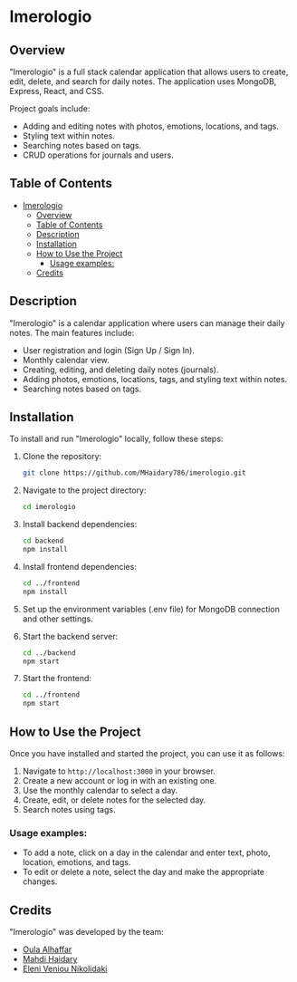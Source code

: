 # Imerologio

## Overview
"Imerologio" is a full stack calendar application that allows users to create, edit, delete, and search for daily notes. The application uses MongoDB, Express, React, and CSS.

Project goals include:
- Adding and editing notes with photos, emotions, locations, and tags.
- Styling text within notes.
- Searching notes based on tags.
- CRUD operations for journals and users.

## Table of Contents
- [Imerologio](#imerologio)
  - [Overview](#overview)
  - [Table of Contents](#table-of-contents)
  - [Description](#description)
  - [Installation](#installation)
  - [How to Use the Project](#how-to-use-the-project)
    - [Usage examples:](#usage-examples)
  - [Credits](#credits)

## Description
"Imerologio" is a calendar application where users can manage their daily notes. The main features include:
- User registration and login (Sign Up / Sign In).
- Monthly calendar view.
- Creating, editing, and deleting daily notes (journals).
- Adding photos, emotions, locations, tags, and styling text within notes.
- Searching notes based on tags.

## Installation
To install and run "Imerologio" locally, follow these steps:

1. Clone the repository:
   ```bash
   git clone https://github.com/MHaidary786/imerologio.git

2. Navigate to the project directory:
   ```bash
   cd imerologio

3. Install backend dependencies:
   ```bash
   cd backend
   npm install

4. Install frontend dependencies:
   ```bash
   cd ../frontend
   npm install

5. Set up the environment variables (.env file) for MongoDB connection and other settings.

6. Start the backend server:
   ```bash
   cd ../backend
   npm start

7. Start the frontend:
   ```bash
   cd ../frontend
   npm start
   
## How to Use the Project
Once you have installed and started the project, you can use it as follows:

1. Navigate to `http://localhost:3000` in your browser.
2. Create a new account or log in with an existing one.
3. Use the monthly calendar to select a day.
4. Create, edit, or delete notes for the selected day.
5. Search notes using tags.

### Usage examples:

- To add a note, click on a day in the calendar and enter text, photo, location, emotions, and tags.
- To edit or delete a note, select the day and make the appropriate changes.

## Credits
"Imerologio" was developed by the team:

- [Oula Alhaffar](https://github.com/olaonline)
- [Mahdi Haidary](https://github.com/MHaidary786)
- [Eleni Veniou Nikolidaki](https://github.com/VenEleni)
